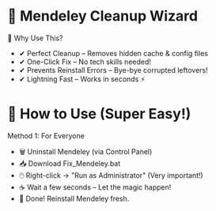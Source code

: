 # 🧹 Mendeley Cleanup Wizard

🚀 Why Use This?
- ✔ Perfect Cleanup – Removes hidden cache & config files
- ✔ One-Click Fix – No tech skills needed!
- ✔ Prevents Reinstall Errors – Bye-bye corrupted leftovers!
- ✔ Lightning Fast – Works in seconds ⚡

# 🎯 How to Use (Super Easy!)
Method 1: For Everyone
- 🗑️ Uninstall Mendeley (via Control Panel)
- 📥 Download Fix_Mendeley.bat
- 🖱️ Right-click → "Run as Administrator" (Very important!)
- ☕ Wait a few seconds – Let the magic happen!
- 🎉 Done! Reinstall Mendeley fresh.
